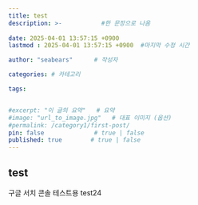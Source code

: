 ```yaml
---
title: test
description: >-           #한 문장으로 나옴
  
date: 2025-04-01 13:57:15 +0900
lastmod : 2025-04-01 13:57:15 +0900  #마지막 수정 시간

author: "seabears"      # 작성자

categories: # 카테고리

tags: 


#excerpt: "이 글의 요약"   # 요약
#image: "url_to_image.jpg"   # 대표 이미지 (옵션)
#permalink: /category1/first-post/
pin: false              # true | false
published: true        # true | false
---
```



## test

구글 서치 콘솔 테스트용
test24
